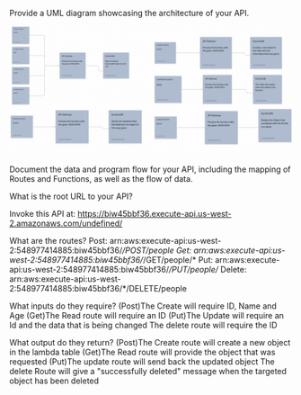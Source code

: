 Provide a UML diagram showcasing the architecture of your API.

![UML](./Screenshot%202023-09-06%20at%207.22.02%20PM.png)

Document the data and program flow for your API, including the mapping of Routes and Functions, as well as the flow of data.

What is the root URL to your API?

Invoke this API at: https://biw45bbf36.execute-api.us-west-2.amazonaws.com/undefined/

What are the routes?
Post: arn:aws:execute-api:us-west-2:548977414885:biw45bbf36/*/POST/people
Get: arn:aws:execute-api:us-west-2:548977414885:biw45bbf36/*/GET/people/*
Put: arn:aws:execute-api:us-west-2:548977414885:biw45bbf36/*/PUT/people/*
Delete: arn:aws:execute-api:us-west-2:548977414885:biw45bbf36/*/DELETE/people

What inputs do they require?
(Post)The Create will require ID, Name and Age
(Get)The Read route will require an ID
(Put)The Update will require an Id and the data that is being changed
The delete route will require the ID

What output do they return?
(Post)The Create route will create a new object in the lambda table
(Get)The Read route will provide the object that was requested
(Put)The update route will send back the updated object
The delete Route will give a "successfully deleted" message when the targeted object has been deleted
